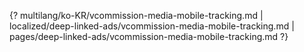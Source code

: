 {? multilang/ko-KR/vcommission-media-mobile-tracking.md | localized/deep-linked-ads/vcommission-media-mobile-tracking.md | pages/deep-linked-ads/vcommission-media-mobile-tracking.md ?}
